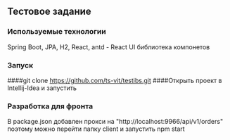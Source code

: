 ## Тестовое задание

### Используемые технологии
Spring Boot, JPA, H2, React, antd - React UI библиотека компонетов

### Запуск 
####git clone https://github.com/ts-vit/testibs.git
####Открыть проект в Intellij-Idea и запустить

### Разработка для фронта
В package.json добавлен прокси на "http://localhost:9966/api/v1/orders"
поэтому можно перейти папку client и запустить npm start



